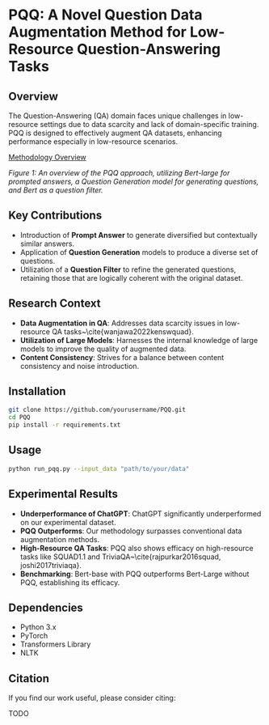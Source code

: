 # PQQ: A Novel Question Data Augmentation Method for Low-Resource Question-Answering Tasks

## Overview

The Question-Answering (QA) domain faces unique challenges in low-resource settings due to data scarcity and lack of domain-specific training. PQQ is designed to effectively augment QA datasets, enhancing performance especially in low-resource scenarios.

[Methodology Overview](flow_emnlp.pdf)

*Figure 1: An overview of the PQQ approach, utilizing Bert-large for prompted answers, a Question Generation model for generating questions, and Bert as a question filter.*

## Key Contributions

- Introduction of **Prompt Answer** to generate diversified but contextually similar answers.
- Application of **Question Generation** models to produce a diverse set of questions.
- Utilization of a **Question Filter** to refine the generated questions, retaining those that are logically coherent with the original dataset.

## Research Context

- **Data Augmentation in QA**: Addresses data scarcity issues in low-resource QA tasks~\cite{wanjawa2022kenswquad}.
- **Utilization of Large Models**: Harnesses the internal knowledge of large models to improve the quality of augmented data.
- **Content Consistency**: Strives for a balance between content consistency and noise introduction.

## Installation

```bash
git clone https://github.com/yourusername/PQQ.git
cd PQQ
pip install -r requirements.txt
```

## Usage

```bash
python run_pqq.py --input_data "path/to/your/data"
```

## Experimental Results

- **Underperformance of ChatGPT**: ChatGPT significantly underperformed on our experimental dataset.
- **PQQ Outperforms**: Our methodology surpasses conventional data augmentation methods.
- **High-Resource QA Tasks**: PQQ also shows efficacy on high-resource tasks like SQUAD1.1 and TriviaQA~\cite{rajpurkar2016squad, joshi2017triviaqa}.
- **Benchmarking**: Bert-base with PQQ outperforms Bert-Large without PQQ, establishing its efficacy.

## Dependencies

- Python 3.x
- PyTorch
- Transformers Library
- NLTK

## Citation

If you find our work useful, please consider citing:

TODO


